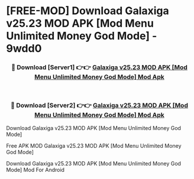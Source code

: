 # [FREE-MOD] Download Galaxiga v25.23 MOD APK [Mod Menu Unlimited Money God Mode] - 9wdd0


<div align="center">
<h3>🔴 Download [Server1] 👉👉 <a href="https://apk-comot.site?title=Galaxiga_v25.23_MOD_APK_[Mod_Menu_Unlimited_Money_God_Mode]">Galaxiga v25.23 MOD APK [Mod Menu Unlimited Money God Mode] Mod Apk</a></h3><br>

<h3>🔴 Download [Server2] 👉👉 <a href="https://apk-comot.site?title=Galaxiga_v25.23_MOD_APK_[Mod_Menu_Unlimited_Money_God_Mode]">Galaxiga v25.23 MOD APK [Mod Menu Unlimited Money God Mode] Mod Apk</a></h3>
</div>



Download Galaxiga v25.23 MOD APK [Mod Menu Unlimited Money God Mode] 

Free APK MOD Galaxiga v25.23 MOD APK [Mod Menu Unlimited Money God Mode] 

Download Galaxiga v25.23 MOD APK [Mod Menu Unlimited Money God Mode] Mod For Android
